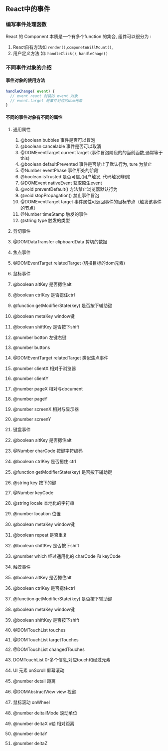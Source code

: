 ## React中的事件

### 编写事件处理函数

React 的 Component 本质是一个有多个function 的集合,
组件可以很分为 :

1. React自有方法如 `render()`,`componetnWillMount()`,
2. 用户定义方法 如: `handleClick()`, `handleChage()`

### 不同事件对象的介绍

#### 事件对象的使用方法

```js
handleChange( event) {
  // event react 封装的 event 对象
  // event.target 是事件对应的dom元素
}
```

#### 不同的事件对象有不同的属性

1. 通用属性
   1. @boolean bubbles     事件是否可以冒泡
   2. @boolean cancelable  事件是否可以取消
   3. @DOMEventTarget currentTarget  (事件冒泡阶段的的当前函数,通常等于this)
   4. @boolean defaultPrevented 事件是否禁止了默认行为, ture 为禁止
   5. @Number eventPhase  事件所处的阶段
   6. @boolean isTrusted  是否可信,(用户触发, 代码触发辨别)
   7. @DOMEvent nativeEvent 获取原生event
   8. @void preventDefault()  方法禁止浏览器默认行为
   9. @void stopPropagation() 禁止事件冒泡
   10. @DOMEventTarget target 事件属性可返回事件的目标节点（触发该事件的节点）
   11. @Number timeStamp 触发的事件
   12. @string type      触发的类型

2. 剪切事件
  1. @DOMDataTransfer clipboardData 剪切的数据
3. 焦点事件
  1. @DOMEventTarget relatedTarget (切换目标的dom元素)

4. 鼠标事件
  1. @boolean altKey 是否摁住alt
  2. @boolean ctrlKey 是否摁住ctrl
  3. @function getModifierState(key) 是否按下辅助键
  4. @boolean metaKey window键
  5. @boolean shiftKey 是否按下shift
  6. @number botton 左键右键
  7. @number buttons
  8. @DOMEventTarget relatedTarget 类似焦点事件
  9. @number clientX 相对于浏览器
  10. @number clientY
  11. @number pageX   相对与document
  12. @number pageY
  13. @number screenX 相对与显示器
  14. @number screenY

5. 键盘事件
  1. @boolean altKey 是否摁住alt
  2. @Number charCode 按键字符编码
  3. @boolean ctrlKey 是否摁住 ctrl
  4. @function getModifierState(key) 是否按下辅助键
  5. @string key 按下的键
  6. @Number keyCode
  7. @string locale 本地化的字符串
  8. @number location 位置
  9. @boolean metaKey window键
  10. @boolean repeat 是否重复
  11. @boolean shiftKey 是否按下shift
  12. @number which 经过通用化的 charCode 和 keyCode


6. 触摸事件
  1. @boolean altKey 是否摁住alt
  2. @boolean ctrlKey 是否摁住ctrl
  3. @function getModifierState(key) 是否按下辅助键
  4. @boolean metaKey window键
  5. @boolean shiftKey 是否按下shift
  6. @DOMTouchList touches       
  7. @DOMTouchList targetTouches
  8. @DOMTouchList changedTouches
  9. DOMTouchList 0-多个信息,对应touch和经过元素

7. UI 元素 onScroll 屏幕滚动
  1. @number detail 距离
  2. @DOMAbstractView view 视窗

8. 鼠标滚动 onWheel
  1. @number deltailMode 滚动单位
  2. @number deltaX x轴 相对距离
  3. @number deltaY
  4. @number deltaZ
